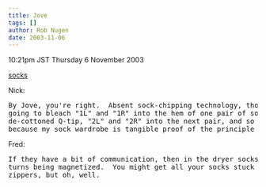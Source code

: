 ```yaml
---
title: Jove
tags: []
author: Rob Nugen
date: 2003-11-06
---
```


<p class=date>10:21pm JST Thursday 6 November 2003</p>

<p><a href="/cgi-local/journal.pl?date=2003/11/04#AM_laundry_thoughts0">socks</a></p>

<p>Nick:</p>

<pre>
By Jove, you're right.  Absent sock-chipping technology, though, i'm
going to bleach "1L" and "1R" into the hem of one pair of socks with a
de-cottoned Q-tip, "2L" and "2R" into the next pair, and so on,
because my sock wardrobe is tangible proof of the principle of entropy.
</pre>

<p>Fred:</p>

<pre>
If they have a bit of communication, then in the dryer socks can take
turns being magnetized.  You might get all your socks stuck to your jeans
zippers, but oh, well.
</pre>
